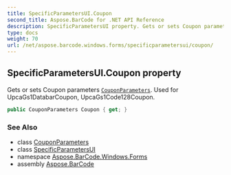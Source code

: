 ```yaml
---
title: SpecificParametersUI.Coupon
second_title: Aspose.BarCode for .NET API Reference
description: SpecificParametersUI property. Gets or sets Coupon parameters CouponParameters. Used for UpcaGs1DatabarCoupon UpcaGs1Code128Coupon
type: docs
weight: 70
url: /net/aspose.barcode.windows.forms/specificparametersui/coupon/
---
```

## SpecificParametersUI.Coupon property

Gets or sets Coupon parameters [`CouponParameters`](../../../aspose.barcode.generation/couponparameters/). Used for UpcaGs1DatabarCoupon, UpcaGs1Code128Coupon.

```csharp
public CouponParameters Coupon { get; }
```

### See Also

* class [CouponParameters](../../../aspose.barcode.generation/couponparameters/)
* class [SpecificParametersUI](../)
* namespace [Aspose.BarCode.Windows.Forms](../../specificparametersui/)
* assembly [Aspose.BarCode](../../../)


